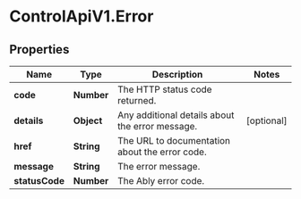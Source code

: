 # ControlApiV1.Error

## Properties

Name | Type | Description | Notes
------------ | ------------- | ------------- | -------------
**code** | **Number** | The HTTP status code returned. | 
**details** | **Object** | Any additional details about the error message. | [optional] 
**href** | **String** | The URL to documentation about the error code. | 
**message** | **String** | The error message. | 
**statusCode** | **Number** | The Ably error code. | 


